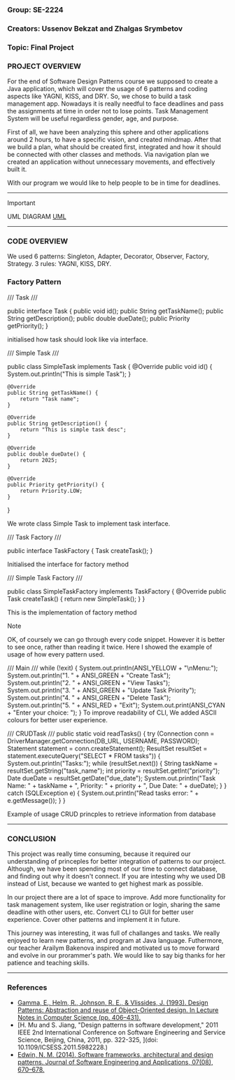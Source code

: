 ### Group: SE-2224
### Creators: Ussenov Bekzat and Zhalgas Srymbetov
### Topic: Final Project

### PROJECT OVERVIEW

For the end of Software Design Patterns course we supposed to create a Java application,
which will cover the usage of 6 patterns and coding aspects like YAGNI, KISS, and DRY. 
So, we chose to build a task management app. Nowadays it is really needful to face deadlines
and pass the assignments at time in order not to lose points. Task Management System will be 
useful regardless gender, age, and purpose. 

First of all, we have been analyzing this sphere and other applications around 2 hours, to have a 
specific vision, and created mindmap. After that we build a plan, what should be created first, integrated and how
it should be connected with other classes and methods. Via navigation plan we created an application
without unnecessary movements, and effectively built it. 

With our program we would like to help people to be in time for deadlines. 

----------------------------------------------------------------------------------------------------

> [!IMPORTANT]
>  UML DIAGRAM 
>  [UML](https://github.com/aitushnik01/SomethingBad/blob/main/SomethingBad.png)

----------------------------------------------------------------------------------------------------

### CODE OVERVIEW

We used 6 patterns: Singleton, Adapter, Decorator, Observer, Factory, Strategy. 
        3 rules: YAGNI, KISS, DRY.

### Factory Pattern
///  Task ///

public interface Task {
    public void id();
    public String getTaskName();
    public String getDescription();
    public double dueDate();
    public Priority getPriority();
}

initialised how task should look like via interface.

///  Simple Task ///

public class SimpleTask implements Task {
    @Override
    public void id() {
        System.out.println("This is simple Task");
    }

    @Override
    public String getTaskName() {
        return "Task name";
    }

    @Override
    public String getDescription() {
        return "This is simple task desc";
    }

    @Override
    public double dueDate() {
        return 2025;
    }

    @Override
    public Priority getPriority() {
        return Priority.LOW;
    }
}

We wrote class Simple Task to implement task interface. 

///  Task Factory ///

public interface TaskFactory {
    Task createTask();
}

Initialised the interface for factory method

/// Simple Task Factory ///

public class SimpleTaskFactory implements TaskFactory {
    @Override
    public Task createTask() {
        return new SimpleTask();
    }
}

This is the implementation of factory method  

> [!NOTE]
> OK, of coursely we can go through every code snippet. However it is better to see once,
> rather than reading it twice. Here I showed the example of usage of how every pattern used.


/// Main ///
        while (!exit) {
            System.out.println(ANSI_YELLOW + "\nMenu:");
            System.out.println("1. " + ANSI_GREEN + "Create Task");
            System.out.println("2. " + ANSI_GREEN + "View Tasks");
            System.out.println("3. " + ANSI_GREEN + "Update Task Priority");
            System.out.println("4. " + ANSI_GREEN + "Delete Task");
            System.out.println("5. " + ANSI_RED + "Exit");
            System.out.print(ANSI_CYAN + "Enter your choice: ");
            }
To improve readability of CLI, We added ASCII colours for better user experience. 

/// CRUDTask ///
            public static void readTasks() {
        try (Connection conn = DriverManager.getConnection(DB_URL, USERNAME, PASSWORD);
             Statement statement = conn.createStatement();
             ResultSet resultSet = statement.executeQuery("SELECT * FROM tasks")) {
            System.out.println("Tasks:");
            while (resultSet.next()) {
                String taskName = resultSet.getString("task_name");
                int priority = resultSet.getInt("priority");
                Date dueDate = resultSet.getDate("due_date");
                System.out.println("Task Name: " + taskName + ", Priority: " + priority + ", Due Date: " + dueDate);
            }
        } catch (SQLException e) {
            System.out.println("Read tasks error: " + e.getMessage());
        }
    }

Example of usage CRUD princples to retrieve information from database


--------------------------------------------------------------------------------------------------------

### CONCLUSION 

This project was really time consuming, because it required our understanding of princeples for better 
integration of patterns to our project. Although, we have been spending most of our time to connect database,
and finding out why it doesn't connect. If you are intesting why we used DB instead of List, because we
wanted to get highest mark as possible. 

In our project there are a lot of space to improve. Add more functionality for task management system, like user 
registration or login, sharing the same deadline with other users, etc. Convert CLI to GUI for better user experience.
Cover other patterns and implement it in future. 

This journey was interesting, it was full of challanges and tasks. We really enjoyed to learn new patterns, and program
at Java language. Futhermore, our teacher Arailym Bakenova inspired and motivated us to move forward and evolve in our 
prorammer's path. We would like to say big thanks for her patience and teaching skills. 

----------------------------------------------------------------------------------------------------------------

### References 
* [Gamma, E., Helm, R., Johnson, R. E., & Vlissides, J. (1993). Design Patterns: Abstraction and reuse of Object-Oriented design. In Lecture Notes in Computer Science (pp. 406–431).](https://doi.org/10.1007/3-540-47910-4_21)
* [H. Mu and S. Jiang, "Design patterns in software development," 2011 IEEE 2nd International Conference on Software Engineering and Service Science, Beijing, China, 2011, pp. 322-325, ](doi: 10.1109/ICSESS.2011.5982228.)
* [Edwin, N. M. (2014). Software frameworks, architectural and design patterns. Journal of Software Engineering and Applications, 07(08), 670–678. ](https://doi.org/10.4236/jsea.2014.78061)
